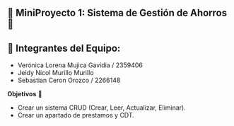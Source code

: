 ## 🚀 MiniProyecto 1: Sistema de Gestión de Ahorros 🌟

## 💼 Integrantes del Equipo:

- Verónica Lorena Mujica Gavidia / 2359406 
- Jeidy Nicol Murillo Murillo 
- Sebastian Ceron Orozco / 2266148 

**Objetivos** 🎯
- Crear un sistema CRUD (Crear, Leer, Actualizar, Eliminar).
- Crear un apartado de prestamos y CDT.

